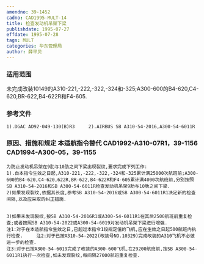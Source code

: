 ```yaml
---
amendno: 39-1452
cadno: CAD1995-MULT-14
title: 检查发动机吊架下梁
publishdate: 1995-07-27
effdate: 1995-07-28
tags: MULT
categories: 华东管理局
author: 薛平贝
---
```


### 适用范围 
未完成改装10149的A310-221,-222,-322,-324和-325;A300-600的B4-620,C4-620,BR-622,B4-622R和F4-605.

### 参考文件
    1).DGAC AD92-049-130(B)R3     2).AIRBUS SB A310-54-2016,A300-54-6011R 

### 原因、措施和规定 本适航指令替代 CAD1992-A310-07R1，39-1156 CAD1994-A300-05，39-1155 
    为防止发动机吊架在9肋与10肋之间下梁出现裂纹,要求完成下列工作: 
    1).自本指令生效之日起,A310-221,-222,-322,-324和-325累计满25000次航班前;A300-600的B4-620,C4-620,622R,BR-622,B4-622R和F4-605累计满4000次航班前,分别按照SB A310-54-2016和SB A300-54-6011R检查发动机吊架9肋与10肋之间下梁. 
    2)如果发现裂纹,依据其长度,参考SB A310-54-2016或SB A300-54-6011R1决定新的检查间隔,以及应采取的纠正措施. 

       
    3)如果未发现裂纹,按SB A310-54-2016R1或A300-54-6011R1在其后2500航班前重复检查;或者按照SB A310-54-2022或A300-54-6019对发动机吊架下梁进行增强. 
    注1:对于在本适航指令生效之日,已超过本指令1段规定值的飞机,应在生效之日起500航班内执行检查.     注2:对于已按A310-54-2022(改装号NO.10329)完成改装的A310飞机不必做进一步的检查. 
    注3:对于已按A300-54-6019完成了改装的A300-600飞机,在29200航班前,按SB A300-54-6011R1执行一次检查,如未发现裂纹,每间隔27000航班重复检查.
